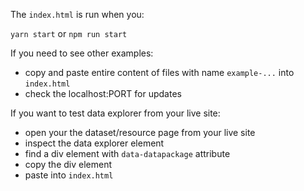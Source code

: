 The `index.html` is run when you:

`yarn start` or `npm run start`

If you need to see other examples:

* copy and paste entire content of files with name `example-...` into `index.html`
* check the localhost:PORT for updates

If you want to test data explorer from your live site:

* open your the dataset/resource page from your live site
* inspect the data explorer element
* find a div element with `data-datapackage` attribute
* copy the div element
* paste into `index.html`
